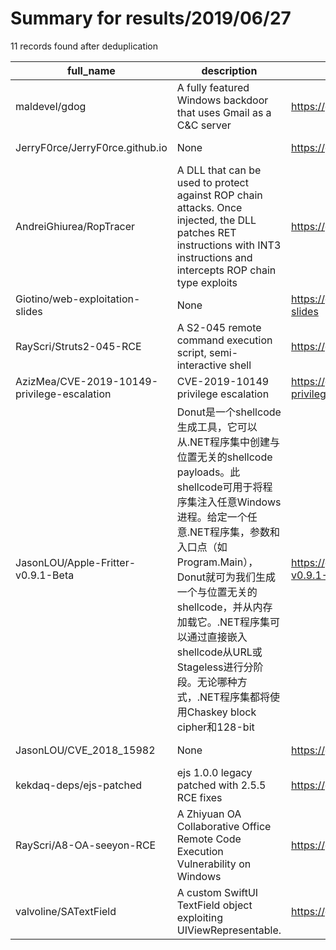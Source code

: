 
# Summary for results/2019/06/27
    
11 records found after deduplication

| full_name | description | html_url | matched_list | matched_count | pushed_at | size | stargazers_count | language | forks_count |
|---------------------------------------------|------------------------------------------------------------------------------------------------------------------------------------------------------------------------------------------------------------------------------------------------------------------|----------------------------------------------------------------|----------------------------------|-----------------|---------------------------|--------|--------------------|------------|---------------|
| maldevel/gdog | A fully featured Windows backdoor that uses Gmail as a C&C server | https://github.com/maldevel/gdog | ['shellcode'] | 1 | 2019-06-27 19:12:45+00:00 | 50 | 419 | Python | 168 |
| JerryF0rce/JerryF0rce.github.io | None | https://github.com/JerryF0rce/JerryF0rce.github.io | ['rce'] | 1 | 2019-06-27 21:20:19+00:00 | 32692 | 0 | HTML | 0 |
| AndreiGhiurea/RopTracer | A DLL that can be used to protect against ROP chain attacks. Once injected, the DLL patches RET instructions with INT3 instructions and intercepts ROP chain type exploits | https://github.com/AndreiGhiurea/RopTracer | ['exploit'] | 1 | 2019-06-27 00:41:06+00:00 | 1223 | 0 | C | 0 |
| Giotino/web-exploitation-slides | None | https://github.com/Giotino/web-exploitation-slides | ['exploit'] | 1 | 2019-06-27 22:01:07+00:00 | 1849 | 0 | TeX | 0 |
| RayScri/Struts2-045-RCE | A S2-045 remote command execution script, semi-interactive shell | https://github.com/RayScri/Struts2-045-RCE | ['rce'] | 1 | 2019-06-27 13:57:06+00:00 | 190 | 3 | Python | 1 |
| AzizMea/CVE-2019-10149-privilege-escalation | CVE-2019-10149 privilege escalation | https://github.com/AzizMea/CVE-2019-10149-privilege-escalation | ['cve-2'] | 1 | 2019-06-27 17:46:25+00:00 | 2 | 9 | Python | 6 |
| JasonLOU/Apple-Fritter-v0.9.1-Beta | Donut是一个shellcode生成工具，它可以从.NET程序集中创建与位置无关的shellcode payloads。此shellcode可用于将程序集注入任意Windows进程。给定一个任意.NET程序集，参数和入口点（如Program.Main），Donut就可为我们生成一个与位置无关的shellcode，并从内存加载它。.NET程序集可以通过直接嵌入shellcode从URL或Stageless进行分阶段。无论哪种方式，.NET程序集都将使用Chaskey block cipher和128-bit | https://github.com/JasonLOU/Apple-Fritter-v0.9.1-Beta | ['shellcode'] | 1 | 2019-06-27 01:51:53+00:00 | 3530 | 0 | | 0 |
| JasonLOU/CVE_2018_15982 | None | https://github.com/JasonLOU/CVE_2018_15982 | ['cve-2'] | 1 | 2019-06-27 02:03:08+00:00 | 9 | 0 | Python | 0 |
| kekdaq-deps/ejs-patched | ejs 1.0.0 legacy patched with 2.5.5 RCE fixes | https://github.com/kekdaq-deps/ejs-patched | ['rce'] | 1 | 2019-06-27 10:44:55+00:00 | 20 | 0 | JavaScript | 0 |
| RayScri/A8-OA-seeyon-RCE | A Zhiyuan OA Collaborative Office Remote Code Execution Vulnerability on Windows | https://github.com/RayScri/A8-OA-seeyon-RCE | ['rce', 'remote code execution'] | 2 | 2019-06-27 13:53:07+00:00 | 66 | 36 | Python | 13 |
| valvoline/SATextField | A custom SwiftUI TextField object exploiting UIViewRepresentable. | https://github.com/valvoline/SATextField | ['exploit'] | 1 | 2019-06-27 23:02:25+00:00 | 9 | 14 | Swift | 0 |
